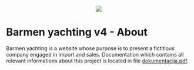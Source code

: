 <p align="center">
  <img src="https://user-images.githubusercontent.com/80291256/192603130-e0bfa0a4-96d0-4817-9772-e00a6b3ebae2.png" />
</p>

# Barmen yachting v4 - About

Barmen yachting is a website whose purpose is to present a fictitious company engaged in import and sales.
Documentation which contains all relevant informations about this project is located in file
[dokumentacija.pdf](https://github.com/Velja1/barmen4/blob/main/dokumentacija.pdf).
